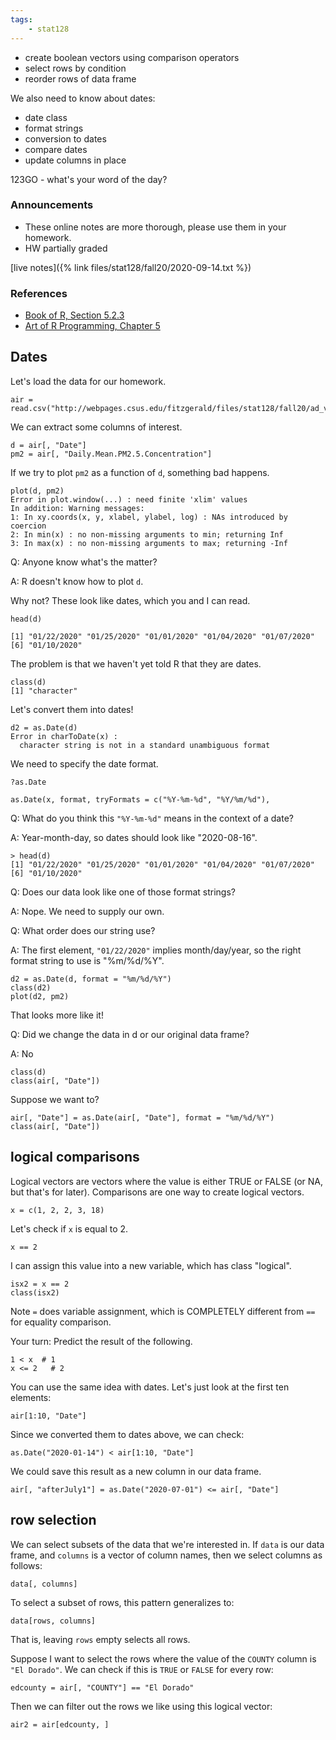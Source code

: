 ```yaml
---
tags:
    - stat128
---
```


- create boolean vectors using comparison operators
- select rows by condition
- reorder rows of data frame

We also need to know about dates:

- date class
- format strings
- conversion to dates
- compare dates
- update columns in place


123GO - what's your word of the day?


### Announcements

- These online notes are more thorough, please use them in your homework. 
- HW partially graded

[live notes]({% link files/stat128/fall20/2020-09-14.txt %})


### References

- [Book of R, Section 5.2.3](https://learning.oreilly.com/library/view/the-book-of/9781492017486/xhtml/ch05.xhtml#ch05lev2sec54)
- [Art of R Programming, Chapter 5](https://learning.oreilly.com/library/view/the-art-of/9781593273842/ch05s02.html#extracting_subdata_frames)


## Dates

Let's load the data for our homework.

```{r}
air = read.csv("http://webpages.csus.edu/fitzgerald/files/stat128/fall20/ad_viz_plotval_data.csv")
```

We can extract some columns of interest.
```{r}
d = air[, "Date"]
pm2 = air[, "Daily.Mean.PM2.5.Concentration"]
```

If we try to plot `pm2` as a function of `d`, something bad happens.
```{r}
plot(d, pm2)
Error in plot.window(...) : need finite 'xlim' values
In addition: Warning messages:
1: In xy.coords(x, y, xlabel, ylabel, log) : NAs introduced by coercion
2: In min(x) : no non-missing arguments to min; returning Inf
3: In max(x) : no non-missing arguments to max; returning -Inf
```

Q: Anyone know what's the matter?

A: R doesn't know how to plot `d`.

Why not? These look like dates, which you and I can read.

```{r}
head(d)

[1] "01/22/2020" "01/25/2020" "01/01/2020" "01/04/2020" "01/07/2020"
[6] "01/10/2020"
```

The problem is that we haven't yet told R that they are dates.

```{r}
class(d)
[1] "character"
```

Let's convert them into dates!

```{r}
d2 = as.Date(d)
Error in charToDate(x) :
  character string is not in a standard unambiguous format
```

We need to specify the date format.

```{r}
?as.Date

as.Date(x, format, tryFormats = c("%Y-%m-%d", "%Y/%m/%d"),
```

Q: What do you think this `"%Y-%m-%d"` means in the context of a date?

A: Year-month-day, so dates should look like "2020-08-16".

```{r}
> head(d)
[1] "01/22/2020" "01/25/2020" "01/01/2020" "01/04/2020" "01/07/2020"
[6] "01/10/2020"
```

Q: Does our data look like one of those format strings?

A: Nope. We need to supply our own.

Q: What order does our string use?

A: The first element, `"01/22/2020"` implies month/day/year, so the right format string to use is "%m/%d/%Y".

```{r}
d2 = as.Date(d, format = "%m/%d/%Y")
class(d2)
plot(d2, pm2)
```

That looks more like it!

Q: Did we change the data in d or our original data frame?

A: No

```{r}
class(d)
class(air[, "Date"])
```

Suppose we want to?

```{r}
air[, "Date"] = as.Date(air[, "Date"], format = "%m/%d/%Y")
class(air[, "Date"])
```

## logical comparisons

Logical vectors are vectors where the value is either TRUE or FALSE (or NA, but that's for later).
Comparisons are one way to create logical vectors.

```{r}
x = c(1, 2, 2, 3, 18)
```

Let's check if `x` is equal to 2.

```{r}
x == 2
```

I can assign this value into a new variable, which has class "logical".

```{r}
isx2 = x == 2
class(isx2)
```

Note `=` does variable assignment, which is COMPLETELY different from `==` for equality comparison.

Your turn:
Predict the result of the following.
```{r}
1 < x  # 1
x <= 2   # 2
```

You can use the same idea with dates.
Let's just look at the first ten elements:
```{r}
air[1:10, "Date"]
```

Since we converted them to dates above, we can check:
```{r}
as.Date("2020-01-14") < air[1:10, "Date"]
```

We could save this result as a new column in our data frame.
```{r}
air[, "afterJuly1"] = as.Date("2020-07-01") <= air[, "Date"] 
```


## row selection

We can select subsets of the data that we're interested in.
If `data` is our data frame, and `columns` is a vector of column names, then we select columns as follows:

```{r}
data[, columns]
```

To select a subset of rows, this pattern generalizes to:

```{r}
data[rows, columns]
```

That is, leaving `rows` empty selects all rows.

Suppose I want to select the rows where the value of the `COUNTY` column is `"El Dorado"`.
We can check if this is `TRUE` or `FALSE` for every row:

```{r}
edcounty = air[, "COUNTY"] == "El Dorado"
```

Then we can filter out the rows we like using this logical vector:

```{r}
air2 = air[edcounty, ]
```
